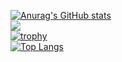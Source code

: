 [![Anurag's GitHub stats](https://github-readme-stats.vercel.app/api?username=AKEevee&show_icons=true&theme=tokyonight)](https://github.com/anuraghazra/github-readme-stats)
<br>
<img src="https://github-readme-streak-stats.herokuapp.com?user=AKEevee&theme=tokyonight&hide_border=true&background=0e1116">
<br>
[![trophy](https://github-profile-trophy.vercel.app/?username=AKEevee&theme=tokyonight&row=2&column=3)](https://github.com/AKEevee)
<br>
[![Top Langs](https://github-readme-stats.vercel.app/api/top-langs/?username=AKEevee&layout=compact&theme=tokyonight)](https://github.com/anuraghazra/github-readme-stats)
<br>
<img src="https://komarev.com/ghpvc/?username=AKEevee&style=flat-square&color=blue" alt=""/>
